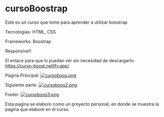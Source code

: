 # cursoBoostrap

Este es un curso que tome para aprender a utilizar boostrap

Tecnologias:
HTML, CSS

Frameworks:
Boostrap

Responsive!!

El enlace para que lo puedan ver sin necesidad de descargarlo: https://curso-boost.netlify.app/

Pagina Principal:
[![cursoboos.png](https://i.postimg.cc/GtGX875v/cursoboos.png)](https://postimg.cc/SYQ6HrqK)

Siguiente parte:
[![cursoboos2.png](https://i.postimg.cc/gjHvbf7t/cursoboos2.png)](https://postimg.cc/Zv09rD46)

Footer:
[![cursoboos3.png](https://i.postimg.cc/fLBz4CKj/cursoboos3.png)](https://postimg.cc/7GJ80gjf)

Esta pagina se elaboro como un proyecto personal, en donde se muestra la pagina que elabore en el curso.

